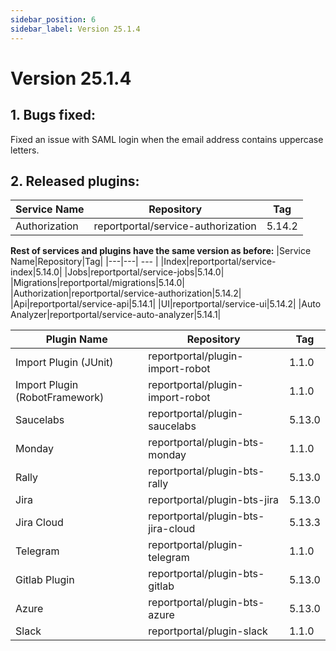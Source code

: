 ```yaml
---
sidebar_position: 6
sidebar_label: Version 25.1.4
---
```


# Version 25.1.4

## 1. Bugs fixed:
Fixed an issue with SAML login when the email address contains uppercase letters.

## 2. Released plugins:
| Service Name  |Repository|Tag|
|---------------|---| --- |
| Authorization |reportportal/service-authorization|5.14.2|

**Rest of services and plugins have the same version as before:**
|Service Name|Repository|Tag|
|---|---| --- |
|Index|reportportal/service-index|5.14.0|
|Jobs|reportportal/service-jobs|5.14.0|
|Migrations|reportportal/migrations|5.14.0|
|Authorization|reportportal/service-authorization|5.14.2|
|Api|reportportal/service-api|5.14.1|
|UI|reportportal/service-ui|5.14.2|
|Auto Analyzer|reportportal/service-auto-analyzer|5.14.1|

|Plugin Name|Repository|Tag|
|---|---| --- |
|Import Plugin (JUnit)|reportportal/plugin-import-robot|1.1.0|
|Import Plugin (RobotFramework)|reportportal/plugin-import-robot|1.1.0|
|Saucelabs|reportportal/plugin-saucelabs|5.13.0|
|Monday|reportportal/plugin-bts-monday|1.1.0|
|Rally|reportportal/plugin-bts-rally|5.13.0|
|Jira|reportportal/plugin-bts-jira|5.13.0|
|Jira Cloud|reportportal/plugin-bts-jira-cloud|5.13.3|
|Telegram|reportportal/plugin-telegram|1.1.0|
|Gitlab Plugin|reportportal/plugin-bts-gitlab|5.13.0|
|Azure|reportportal/plugin-bts-azure|5.13.0|
|Slack|reportportal/plugin-slack|1.1.0|
